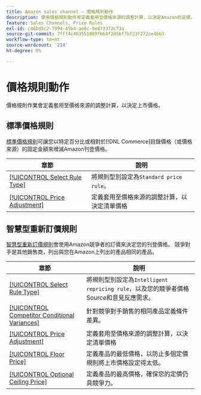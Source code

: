 ```yaml
---
title: Amazon sales channel — 價格規則動作
description: 使用價格規則動作來定義套用至價格來源的調整計算，以決定Amazon的定價。
feature: Sales Channels, Price Rules
exl-id: c46bd5c2-7994-45b4-ae0c-9e473372c73a
source-git-commit: 7fff4c463551089fb64f2d5bf7bf23f272ce4663
workflow-type: tm+mt
source-wordcount: '214'
ht-degree: 0%

---
```


# 價格規則動作

價格規則作業會定義套用至價格來源的調整計算，以決定上市價格。

## 標準價格規則

[標準價格規則](./standard-price-rules.md)可讓您以特定百分比或相對於[!DNL Commerce]目錄價格（或價格來源）的固定金額來增減Amazon刊登價格。

| 章節 | 說明 |
|------------------------------------------------------------|--------------------------------------------------------------------------------------------------------|
| [[!UICONTROL Select Rule Type]](./standard-price-rules.md) | 將規則型別設定為`Standard price rule`。 |
| [[!UICONTROL Price Adjustment]](./standard-price-rules.md) | 定義套用至價格來源的調整計算，以決定清單價格 |

## 智慧型重新訂價規則

[智慧型重新訂價規則](./intelligent-repricing-rules.md)會使用Amazon競爭者的訂價來決定您的刊登價格。 競爭對手是其他銷售商，列出與您在Amazon上列出的產品相同的產品。

| 章節 | 說明 |
|----------------------------------------------------------------------------------------|----------------------------------------------------------------------------------------------------------------------|
| [[!UICONTROL Select Rule Type]](./intelligent-repricing-rules.md) | 將規則型別設定為`Intelligent repricing rule`，以及您的競爭者價格Source和意見反應需求。 |
| [[!UICONTROL Competitor Conditional Variances]](./competitor-conditional-variances.md) | 針對競爭對手銷售的相同產品定義條件差異。 |
| [[!UICONTROL Price Adjustment]](./price-adjustment.md) | 定義套用至價格來源的調整計算，以決定清單價格 |
| [[!UICONTROL Floor Price]](./floor-price.md) | 定義產品的最低價格，以防止多個定價規則將上市價格設定得太低。 |
| [[!UICONTROL Optional Ceiling Price]](./optional-ceiling-price.md) | 定義產品的最高價格，確保您的定價仍具競爭力。 |

